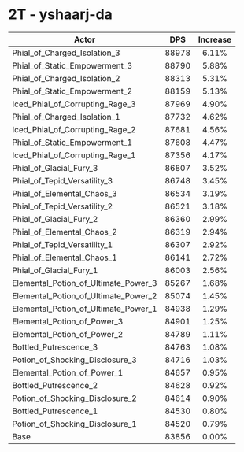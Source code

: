 # 2T - yshaarj-da
| Actor | DPS | Increase |
|---|:---:|:---:|
|Phial_of_Charged_Isolation_3|88978|6.11%|
|Phial_of_Static_Empowerment_3|88790|5.88%|
|Phial_of_Charged_Isolation_2|88313|5.31%|
|Phial_of_Static_Empowerment_2|88159|5.13%|
|Iced_Phial_of_Corrupting_Rage_3|87969|4.90%|
|Phial_of_Charged_Isolation_1|87732|4.62%|
|Iced_Phial_of_Corrupting_Rage_2|87681|4.56%|
|Phial_of_Static_Empowerment_1|87608|4.47%|
|Iced_Phial_of_Corrupting_Rage_1|87356|4.17%|
|Phial_of_Glacial_Fury_3|86807|3.52%|
|Phial_of_Tepid_Versatility_3|86748|3.45%|
|Phial_of_Elemental_Chaos_3|86534|3.19%|
|Phial_of_Tepid_Versatility_2|86521|3.18%|
|Phial_of_Glacial_Fury_2|86360|2.99%|
|Phial_of_Elemental_Chaos_2|86319|2.94%|
|Phial_of_Tepid_Versatility_1|86307|2.92%|
|Phial_of_Elemental_Chaos_1|86141|2.72%|
|Phial_of_Glacial_Fury_1|86003|2.56%|
|Elemental_Potion_of_Ultimate_Power_3|85267|1.68%|
|Elemental_Potion_of_Ultimate_Power_2|85074|1.45%|
|Elemental_Potion_of_Ultimate_Power_1|84938|1.29%|
|Elemental_Potion_of_Power_3|84901|1.25%|
|Elemental_Potion_of_Power_2|84789|1.11%|
|Bottled_Putrescence_3|84763|1.08%|
|Potion_of_Shocking_Disclosure_3|84716|1.03%|
|Elemental_Potion_of_Power_1|84657|0.95%|
|Bottled_Putrescence_2|84628|0.92%|
|Potion_of_Shocking_Disclosure_2|84614|0.90%|
|Bottled_Putrescence_1|84530|0.80%|
|Potion_of_Shocking_Disclosure_1|84520|0.79%|
|Base|83856|0.00%|

